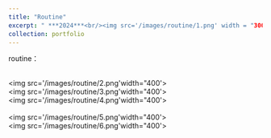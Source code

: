 ```yaml
---
title: "Routine"
excerpt: " ***2024***<br/><img src='/images/routine/1.png' width = "300" height = "200" alt="1.png" align=center />"
collection: portfolio
---
```


routine：

<br/><img src='/images/routine/2.png'width="400'>
<br/><img src='/images/routine/3.png'width="400'>
<br/><img src='/images/routine/4.png'width="400'>    
<br/><img src='/images/routine/5.png'width="400'>
<br/><img src='/images/routine/6.png'width="400'>
